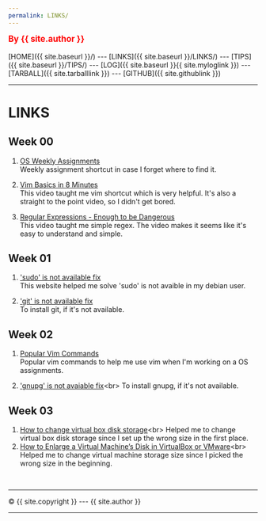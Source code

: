 ```yaml
---
permalink: LINKS/
---
```

<span style="color:red; font-weight:bold; font-size:larger;">By {{ site.author }}</span>
<br><br>
[HOME]({{ site.baseurl }}/) ---
[LINKS]({{ site.baseurl }}/LINKS/) ---
[TIPS]({{ site.baseurl }}/TIPS/) ---
[LOG]({{ site.baseurl }}{{ site.myloglink }}) ---
[TARBALL]({{ site.tarballlink }}) ---
[GITHUB]({{ site.githublink }})
<br>
<hr>

# LINKS

## Week 00
1. [OS Weekly Assignments](https://osp4diss.vlsm.org/AOS.html)<br>
Weekly assignment shortcut in case I forget where to find it.

2. [Vim Basics in 8 Minutes](https://www.youtube.com/watch?v=ggSyF1SVFr4&t=462s)<br>
This video taught me vim shortcut which is very helpful. It's also a straight to the point video, so I didn't get bored.

3. [Regular Expressions - Enough to be Dangerous](https://www.youtube.com/watch?v=bgBWp9EIlMM)<br>
This video taught me simple regex. The video makes it seems like it's easy to understand and simple.

## Week 01
1. ['sudo' is not available fix](https://milq.github.io/enable-sudo-user-account-debian/)<br>
This website helped me solve 'sudo' is not avaible in my debian user.

2. ['git' is not available fix](https://github.com/git-guides/install-git)<br>
To install git, if it's not available.

## Week 02
1. [Popular Vim Commands](https://www.keycdn.com/blog/vim-commands)<br>
Popular vim commands to help me use vim when I'm working on a OS assignments.

2. ['gnupg' is not avaiable fix](https://www.wikihow.com/Set-Up-and-Use-GPG-for-Ubuntu#:~:text=To%20do%20this%2C%20run%20terminal,any%20prompting%20you%20may%20get.&text=Install%20a%20GUI%20for%20GPG,any%20prompting%20you%20may%20get.)<br>
To install gnupg, if it's not available.

## Week 03
1. [How to change virtual box disk storage](https://www.howtogeek.com/124622/how-to-enlarge-a-virtual-machines-disk-in-virtualbox-or-vmware/#:~:text=Update%3A%20Use%20the%20Virtual%20Media%20Manager%20in%20VirtualBox&text=To%20access%20it%2C%20click%20File,%E2%80%9D%20when%20you're%20done.)<br>
Helped me to change virtual box disk storage since I set up the wrong size in the first place.
2. [How to Enlarge a Virtual Machine’s Disk in VirtualBox or VMware](https://www.howtogeek.com/124622/how-to-enlarge-a-virtual-machines-disk-in-virtualbox-or-vmware/#:~:text=Update%3A%20Use%20the%20Virtual%20Media%20Manager%20in%20VirtualBox&text=To%20access%20it%2C%20click%20File,%E2%80%9D%20when%20you're%20done.)<br>
Helped me to change virtual machine storage size since I picked the wrong size in the beginning.

<br>
<hr>
&copy; {{ site.copyright }} --- {{ site.author }}
<hr>
<br>
